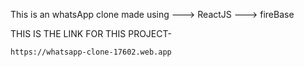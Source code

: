 This is an whatsApp clone made using
---> ReactJS 
---> fireBase


THIS IS THE LINK FOR THIS PROJECT-

    https://whatsapp-clone-17602.web.app
    
    
